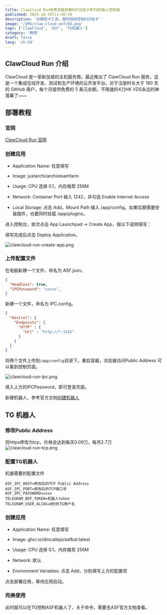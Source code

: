 ```yaml
---
title: ClawCloud Run免费容器部署ASF云挂卡和TG机器人控制端
published: 2025-10-19T11:40:19
description: '白嫖挂卡工具，随时随地控制ASF挂卡'
image: '/IMG/claw-cloud-asf/04.png'
tags: ['ClawCloud', 'ASF', 'TG机器人']
category: '教程'
draft: false 
lang: 'zh-CN'
---
```


## ClawCloud Run 介绍
ClawCloud 是一家新加坡的主机服务商，最近推出了 ClawCloud Run 服务，这是一个集成在线开发、测试和生产环境的云开发平台。对于注册时长大于 180 天的 GitHub 用户，每个月提供免费的 5 美元余额。不限速的4刀HK VDS永远的神落幕了~~~

## 部署教程

### 官网

[ClawCloud Run 官网](https://run.claw.cloud/)

### 创建应用
 - Application Name: 任意填写

 - Image: justarchi/archisteamfarm

 - Usage: CPU 选择 0.1，内存推荐 256M

 - Network: Container Port 输入 1242，并勾选 Enable Internet Access

 - Local Storage: 点击 Add，Mount Path 输入 /app/config。如果后期需要安装插件，也要同时挂载 /app/plugins。

进入控制台，依次点击 App Launchpad -> Create App，按以下说明填写：

填写完成后点击 Deploy Application。

![clawcloud-run-create-app.png](/IMG/claw-cloud-asf/01.png)

### 上传配置文件
在电脑新建一个文件，命名为 ASF.json。

```json title="ASF.json"
{
  "Headless": true,
  "IPCPassword": "xxxxx",
}
```

新建一个文件，命名为 IPC.config。

```json title="IPC.config"
{
  "Kestrel": {
    "Endpoints": {
      "HTTP" : {
        "Url" : "http://*:1242"
      }
    }
  }
}
```

将两个文件上传到`/app/config`目录下。重启容器，浏览器访问Public Address 可以看到控制页面。

![clawcloud-run-ipc.png](/IMG/claw-cloud-asf/02.png)

填入上方的IPCPassword，即可登录页面。

新建机器人，参考官方文档[创建机器人](https://github.com/JustArchiNET/ArchiSteamFarm/wiki)

## TG 机器人

### 修改Public Address
将https修改为tcp，价格会达到每天0.09刀，每月2.7刀
![clawcloud-run-tcp.png](/IMG/claw-cloud-asf/03.png)

### 配置TG机器人
机器需要的配置文件
```
ASF_IPC_HOST=修改后的TCP Public Address
ASF_IPC_PORT=修改后的TCP端口号
ASF_IPC_PASSWORD=xxxx
TELEGRAM_BOT_TOKEN=机器人token
TELEGRAM_USER_ALIAS=@你的TG用户名
```
### 创建应用
 - Application Name: 任意填写

 - Image: ghcr.io/dmcallejo/asfbot:latest

 - Usage: CPU 选择 0.1，内存推荐 256M

 - Network: 默认

 - Environment Variables: 点击 Add，分别填写上方的配置项

点击部署应用，等待应用启动。

### 完美使用
此时就可以在TG控制ASF机器人了，关于命令，需要去ASF官方文档查看。
